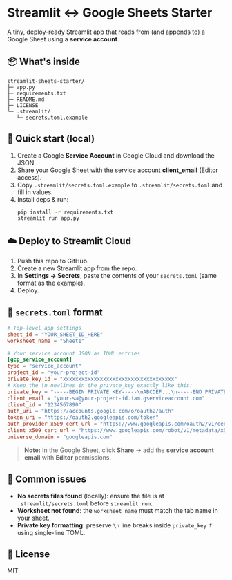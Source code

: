 # Streamlit ↔️ Google Sheets Starter

A tiny, deploy-ready Streamlit app that reads from (and appends to) a Google Sheet using a **service account**.

## 📦 What's inside

```text
streamlit-sheets-starter/
├─ app.py
├─ requirements.txt
├─ README.md
├─ LICENSE
└─ .streamlit/
   └─ secrets.toml.example
```

## 🚀 Quick start (local)

1. Create a Google **Service Account** in Google Cloud and download the JSON.
2. Share your Google Sheet with the service account **client_email** (Editor access).
3. Copy `.streamlit/secrets.toml.example` to `.streamlit/secrets.toml` and fill in values.
4. Install deps & run:
   ```bash
   pip install -r requirements.txt
   streamlit run app.py
   ```

## ☁️ Deploy to Streamlit Cloud

1. Push this repo to GitHub.
2. Create a new Streamlit app from the repo.
3. In **Settings → Secrets**, paste the contents of your `secrets.toml` (same format as the example).
4. Deploy.

## 🔐 `secrets.toml` format

```toml
# Top-level app settings
sheet_id = "YOUR_SHEET_ID_HERE"
worksheet_name = "Sheet1"

# Your service account JSON as TOML entries
[gcp_service_account]
type = "service_account"
project_id = "your-project-id"
private_key_id = "xxxxxxxxxxxxxxxxxxxxxxxxxxxxxxxxxxxx"
# Keep the \n newlines in the private_key exactly like this:
private_key = "-----BEGIN PRIVATE KEY-----\nABCDEF...\n-----END PRIVATE KEY-----\n"
client_email = "your-sa@your-project-id.iam.gserviceaccount.com"
client_id = "1234567890"
auth_uri = "https://accounts.google.com/o/oauth2/auth"
token_uri = "https://oauth2.googleapis.com/token"
auth_provider_x509_cert_url = "https://www.googleapis.com/oauth2/v1/certs"
client_x509_cert_url = "https://www.googleapis.com/robot/v1/metadata/x509/your-sa%40your-project-id.iam.gserviceaccount.com"
universe_domain = "googleapis.com"
```

> **Note:** In the Google Sheet, click **Share** → add the **service account email** with **Editor** permissions.

## 🧰 Common issues

- **No secrets files found** (locally): ensure the file is at `.streamlit/secrets.toml` before `streamlit run`.
- **Worksheet not found**: the `worksheet_name` must match the tab name in your sheet.
- **Private key formatting**: preserve `\n` line breaks inside `private_key` if using single-line TOML.

## 🪪 License
MIT
